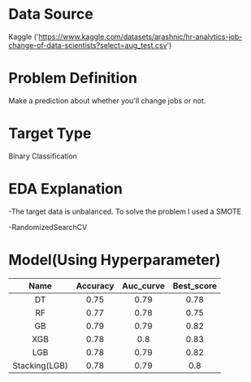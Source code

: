 # Data Source
Kaggle
('https://www.kaggle.com/datasets/arashnic/hr-analytics-job-change-of-data-scientists?select=aug_test.csv')

# Problem Definition
Make a prediction about whether you'll change jobs or not.

# Target Type
Binary Classification

# EDA Explanation
-The target data is unbalanced. To solve the problem I used a SMOTE

-RandomizedSearchCV

# Model(Using Hyperparameter)
| Name | Accuracy | Auc_curve  | Best_score |
| :------: | :------: | :------: | :------: |
| DT | 0.75 | 0.79 | 0.78 |
| RF | 0.77 | 0.78 | 0.75 |
| GB | 0.79 | 0.79 | 0.82|
| XGB | 0.78 | 0.8 | 0.83 |
| LGB | 0.78 | 0.79 | 0.82 |
| Stacking(LGB) | 0.78 | 0.79 | 0.8 |
